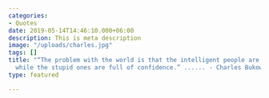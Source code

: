 ```yaml
---
categories:
- Quotes
date: 2019-05-14T14:46:10.000+06:00
description: This is meta description
image: "/uploads/charles.jpg"
tags: []
title: "“The problem with the world is that the intelligent people are full of doubts,
  while the stupid ones are full of confidence.” ...... - Charles Bukowski"
type: featured

---
```

